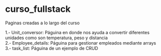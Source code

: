 # curso_fullstack
Paginas creadas a lo largo del curso

1.- Unit_conversor: Páguina en donde nos ayuda a convertir diferentes unidades como son temperatura, peso y distancia <br>
2.- Employee_details: Páguina para gestionar empleados mediante arrays <br>
3.- task_list: Páguina de un ejemplo de CRUD <br>

